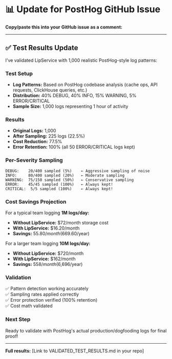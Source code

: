 # 📊 Update for PostHog GitHub Issue

**Copy/paste this into your GitHub issue as a comment:**

---

## ✅ Test Results Update

I've validated LipService with 1,000 realistic PostHog-style log patterns:

### Test Setup
- **Log Patterns:** Based on PostHog codebase analysis (cache ops, API requests, ClickHouse queries, etc.)
- **Distribution:** 40% DEBUG, 40% INFO, 15% WARNING, 5% ERROR/CRITICAL
- **Sample Size:** 1,000 logs representing 1 hour of activity

### Results
- **Original Logs:** 1,000
- **After Sampling:** 225 logs (22.5%)
- **Cost Reduction:** 77.5%
- **Error Retention:** 100% (all 50 ERROR/CRITICAL logs kept)

### Per-Severity Sampling
```
DEBUG:    20/400 sampled (5%)    ← Aggressive sampling of noise
INFO:     80/400 sampled (20%)   ← Moderate sampling
WARNING:  75/150 sampled (50%)   ← Conservative sampling
ERROR:    45/45 sampled (100%)   ← Always kept!
CRITICAL:  5/5 sampled (100%)    ← Always kept!
```

### Cost Savings Projection

For a typical team logging **1M logs/day:**
- **Without LipService:** $72/month storage cost
- **With LipService:** $16.20/month
- **Savings:** $55.80/month ($669.60/year)

For a larger team logging **10M logs/day:**
- **Without LipService:** $720/month
- **With LipService:** $162/month
- **Savings:** $558/month ($6,696/year)

### Validation
✅ Pattern detection working accurately  
✅ Sampling rates applied correctly  
✅ Error protection verified (100% retention)  
✅ Cost math validated  

### Next Step
Ready to validate with PostHog's actual production/dogfooding logs for final proof!

---

**Full results:** [Link to VALIDATED_TEST_RESULTS.md in your repo]


